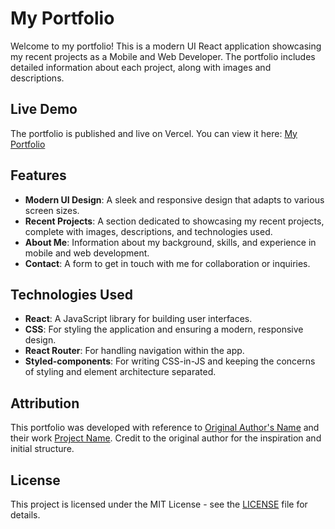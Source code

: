 # My Portfolio

Welcome to my portfolio! This is a modern UI React application showcasing my recent projects as a Mobile and Web Developer. The portfolio includes detailed information about each project, along with images and descriptions.

## Live Demo

The portfolio is published and live on Vercel. You can view it here: [My Portfolio](https://janani-withana-portfolio.vercel.app/)

## Features

- **Modern UI Design**: A sleek and responsive design that adapts to various screen sizes.
- **Recent Projects**: A section dedicated to showcasing my recent projects, complete with images, descriptions, and technologies used.
- **About Me**: Information about my background, skills, and experience in mobile and web development.
- **Contact**: A form to get in touch with me for collaboration or inquiries.

## Technologies Used

- **React**: A JavaScript library for building user interfaces.
- **CSS**: For styling the application and ensuring a modern, responsive design.
- **React Router**: For handling navigation within the app.
- **Styled-components**: For writing CSS-in-JS and keeping the concerns of styling and element architecture separated.

## Attribution

This portfolio was developed with reference to [Original Author's Name](https://github.com/vinodjangid07) and their work [Project Name](https://github.com/vinodjangid07/vinodjangid07.github.io). Credit to the original author for the inspiration and initial structure.

## License

This project is licensed under the MIT License - see the [LICENSE](LICENSE) file for details.
